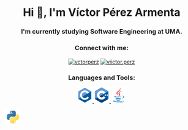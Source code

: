 <h1 align="center">Hi 👋, I'm Víctor Pérez Armenta</h1>
<h3 align="center">I'm currently studying Software Engineering at UMA.</h3>

<h3 align="center">Connect with me:</h3>
<p align="center">
<a href="https://twitter.com/vctorperz" target="blank"><img align="center" src="https://raw.githubusercontent.com/rahuldkjain/github-profile-readme-generator/master/src/images/icons/Social/twitter.svg" alt="vctorperz" height="30" width="40" /></a>
<a href="https://instagram.com/viictor.perz" target="blank"><img align="center" src="https://raw.githubusercontent.com/rahuldkjain/github-profile-readme-generator/master/src/images/icons/Social/instagram.svg" alt="viictor.perz" height="30" width="40" /></a>
</p>

<h3 align="center">Languages and Tools:</h3>
<p align="center"> <a href="https://www.cprogramming.com/" target="_blank" rel="noreferrer"> <img src="https://raw.githubusercontent.com/devicons/devicon/master/icons/c/c-original.svg" alt="c" width="40" height="40"/> </a> <a href="https://www.w3schools.com/cpp/" target="_blank" rel="noreferrer"> <img src="https://raw.githubusercontent.com/devicons/devicon/master/icons/cplusplus/cplusplus-original.svg" alt="cplusplus" width="40" height="40"/> </a> <a href="https://www.java.com" target="_blank" rel="noreferrer"> <img src="https://raw.githubusercontent.com/devicons/devicon/master/icons/java/java-original.svg" alt="java" width="40" height="40"/> </a> </p><img src="https://raw.githubusercontent.com/devicons/devicon/master/icons/python/python-original.svg" alt="java" width="40" height="40"/> </a> </p>
